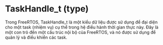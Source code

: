 # TaskHandle_t (type)

Trong FreeRTOS, TaskHandle_t là một kiểu dữ liệu được sử dụng để đại diện cho một task (nhiệm vụ) cụ thể trong hệ điều hành thời gian thực này. Đây là một con trỏ đến một cấu trúc nội bộ của FreeRTOS, và nó được sử dụng để quản lý và điều khiển các task.